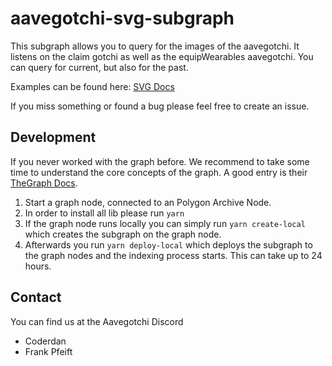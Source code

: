 # aavegotchi-svg-subgraph

This subgraph allows you to query for the images of the aavegotchi.
It listens on the claim gotchi as well as the equipWearables aavegotchi.
You can query for current, but also for the past.

Examples can be found here: [SVG Docs](https://docs.aavegotchi.com/subgraphs/svg-subgraph)

If you miss something or found a bug please feel free to create an issue.

## Development

If you never worked with the graph before. We recommend to take some time to understand the core concepts of the graph. A good entry is their [TheGraph Docs](https://thegraph.com/docs/developer/quick-start).

1. Start a graph node, connected to an Polygon Archive Node. 
2. In order to install all lib please run ```yarn```
3. If the graph node runs locally you can simply run ```yarn create-local``` which creates the subgraph on the graph node. 
4. Afterwards you run ```yarn deploy-local``` which deploys the subgraph to the graph nodes and the indexing process starts. This can take up to 24 hours.

## Contact

You can find us at the Aavegotchi Discord
- Coderdan
- Frank Pfeift
